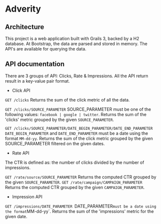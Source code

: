 # Adverity

## Architecture

This project is a web application built with Grails 3, backed by a H2 database.
At Bootstrap, the data are parsed and stored in memory.
The API's are available for querying the data.

## API documentation

There are 3 groups of API: Clicks, Rate & Impressions.
All the API return result in a key-value pair format.

* Click API

 `GET /clicks`
    Returns the sum of the click metric of all the data.

 `GET /clicks/SOURCE_PARAMETER`
  SOURCE_PARAMETER must be one of the following values: `facebook | google | twitter`.
  Returns the sum of the 'clicks' metric grouped by the given `SOURCE_PARAMETER`.

 `GET /clicks/SOURCE_PARAMETER/DATE_BEGIN_PARAMETER/DATE_END_PARAMETER`
    `DATE_BEGIN_PARAMETER` and `DATE_END_PARAMETER` must be a date using the format `MM-dd-yy`.
    Returns the sum of the click metric grouped by the given SOURCE_PARAMETER filtered on the given dates.

* Rate API

The CTR is defined as: the number of clicks divided by the number of impressions.

 `GET /rate/source/SOURCE_PARAMETER`
    Returns the computed CTR grouped by the given `SOURCE_PARAMETER`.
 `GET /rate/campaign/CAMPAIGN_PARAMETER`
    Returns the computed CTR grouped by the given `CAMPAIGN_PARAMETER`.

* Impression API

 `GET /impressions/DATE_PARAMETER
    `DATE_PARAMETER` must be a date using the format `MM-dd-yy`.
    Returns the sum of the 'impressions' metric for the given date.
